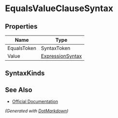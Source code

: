 # EqualsValueClauseSyntax

## Properties

| Name        | Type                                    |
| ----------- | --------------------------------------- |
| EqualsToken | SyntaxToken                             |
| Value       | [ExpressionSyntax](ExpressionSyntax.md) |

## SyntaxKinds

## See Also

* [Official Documentation](https://docs.microsoft.com/en-us/dotnet/api/microsoft.codeanalysis.csharp.syntax.equalsvalueclausesyntax)


*\(Generated with [DotMarkdown](http://github.com/JosefPihrt/DotMarkdown)\)*